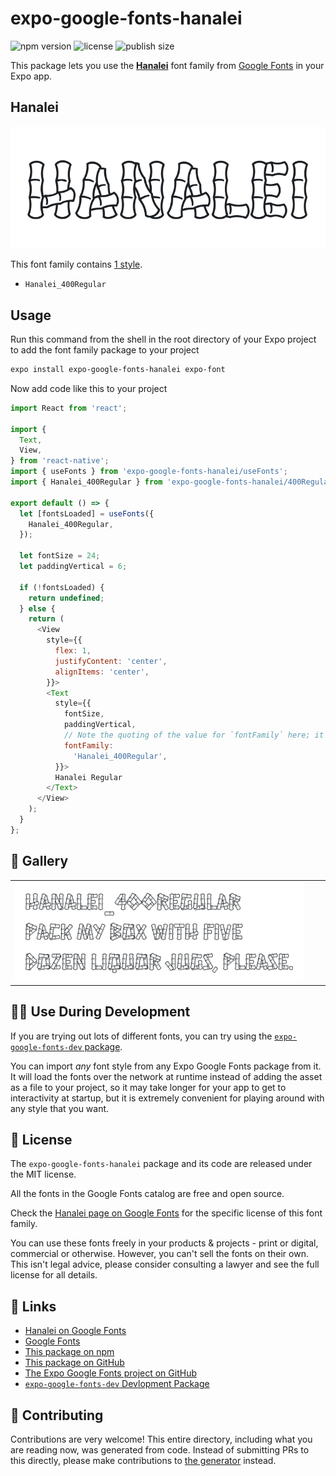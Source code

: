 # expo-google-fonts-hanalei

![npm version](https://flat.badgen.net/npm/v/expo-google-fonts-hanalei)
![license](https://flat.badgen.net/github/license/expo/google-fonts)
![publish size](https://flat.badgen.net/packagephobia/install/expo-google-fonts-hanalei)

This package lets you use the [**Hanalei**](https://fonts.google.com/specimen/Hanalei) font family from [Google Fonts](https://fonts.google.com/) in your Expo app.

## Hanalei

![Hanalei](./font-family.png)

This font family contains [1 style](#-gallery).

- `Hanalei_400Regular`

## Usage

Run this command from the shell in the root directory of your Expo project to add the font family package to your project
```sh
expo install expo-google-fonts-hanalei expo-font
```

Now add code like this to your project
```js
import React from 'react';

import {
  Text,
  View,
} from 'react-native';
import { useFonts } from 'expo-google-fonts-hanalei/useFonts';
import { Hanalei_400Regular } from 'expo-google-fonts-hanalei/400Regular';

export default () => {
  let [fontsLoaded] = useFonts({
    Hanalei_400Regular,
  });

  let fontSize = 24;
  let paddingVertical = 6;

  if (!fontsLoaded) {
    return undefined;
  } else {
    return (
      <View
        style={{
          flex: 1,
          justifyContent: 'center',
          alignItems: 'center',
        }}>
        <Text
          style={{
            fontSize,
            paddingVertical,
            // Note the quoting of the value for `fontFamily` here; it expects a string!
            fontFamily:
              'Hanalei_400Regular',
          }}>
          Hanalei Regular
        </Text>
      </View>
    );
  }
};

```

## 🔡 Gallery


||||
|-|-|-|
|![Hanalei_400Regular](.//400Regular/Hanalei_400Regular.ttf.png)||||


## 👩‍💻 Use During Development

If you are trying out lots of different fonts, you can try using the [`expo-google-fonts-dev` package](https://github.com/freeboub/google-fonts/tree/master/font-packages/dev#readme).

You can import *any* font style from any Expo Google Fonts package from it. It will load the fonts
over the network at runtime instead of adding the asset as a file to your project, so it may take longer
for your app to get to interactivity at startup, but it is extremely convenient
for playing around with any style that you want.

## 📖 License

The `expo-google-fonts-hanalei` package and its code are released under the MIT license.

All the fonts in the Google Fonts catalog are free and open source.

Check the [Hanalei page on Google Fonts](https://fonts.google.com/specimen/Hanalei) for the specific license of this font family.

You can use these fonts freely in your products & projects - print or digital, commercial or otherwise. However, you can't sell the fonts on their own. This isn't legal advice, please consider consulting a lawyer and see the full license for all details.

## 🔗 Links

- [Hanalei on Google Fonts](https://fonts.google.com/specimen/Hanalei)
- [Google Fonts](https://fonts.google.com/)
- [This package on npm](https://www.npmjs.com/package/expo-google-fonts-hanalei)
- [This package on GitHub](https://github.com/freeboub/google-fonts/tree/master/font-packages/hanalei)
- [The Expo Google Fonts project on GitHub](https://github.com/freeboub/google-fonts)
- [`expo-google-fonts-dev` Devlopment Package](https://github.com/freeboub/google-fonts/tree/master/font-packages/dev)

## 🤝 Contributing

Contributions are very welcome! This entire directory, including what you are reading now, was generated from code. Instead of submitting PRs to this directly, please make contributions to [the generator](https://github.com/freeboub/google-fonts/tree/master/packages/generator) instead.
